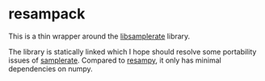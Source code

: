 # resampack

This is a thin wrapper around the [libsamplerate](https://github.com/libsndfile/libsamplerate) library.

The library is statically linked which I hope should resolve some portability issues of [samplerate](https://github.com/tuxu/python-samplerate/).
Compared to [resampy](https://github.com/bmcfee/resampy), it only has minimal dependencies on numpy.

